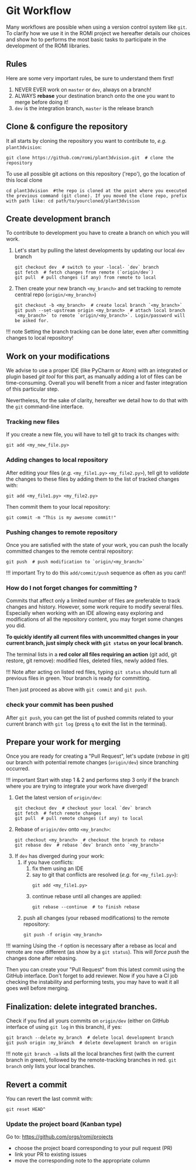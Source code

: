 # Git Workflow

Many workflows are possible when using a version control system like `git`.
To clarify how we use it in the ROMI project we hereafter details our choices and show ho to performs the most basic tasks to participate in the development of the ROMI libraries.

## Rules

Here are some very important rules, be sure to understand them first!

1. NEVER EVER work on `master` or `dev`, always on a branch!
2. ALWAYS **rebase** your destination branch onto the one you want to merge before doing it!
3. `dev` is the integration branch, `master` is the release branch

## Clone & configure the repository

It all starts by cloning the repository you want to contribute to, *e.g.* `plant3dvision`:

```shell
git clone https://github.com/romi/plant3dvision.git  # clone the repository
```

To use all possible git actions on this repository ('repo'), go the location of this local clone

```shell
cd plant3dvision  #the repo is cloned at the point where you executed the previous command (git clone). If you moved the clone repo, prefix with path like: cd path/to/yourcloned/plant3dvision
```

## Create development branch

To contribute to development you have to create a branch on which you will work.

1. Let's start by pulling the latest developments by updating our local `dev` branch
    ```shell
    git checkout dev  # switch to your -local- `dev` branch
    git fetch  # fetch changes from remote (`origin/dev`)
    git pull  # pull changes (if any) from remote to local 
    ```
2. Then create your new branch `<my_branch>` and set tracking to remote central repo (`origin/<my_branch>`)
    ```shell
    git checkout -b <my_branch>  # create local branch `<my_branch>`
    git push --set-upstream origin <my_branch>  # attach local branch `<my_branch>` to remote `origin/<my_branch>`. Login/password will be asked for.
    ```

!!! note
    Setting the branch tracking can be done later, even after committing changes to local repository!

## Work on your modifications

We advise to use a proper IDE (like PyCharm or Atom) with an integrated or plugin based _git tool_ for this part, as manually adding a lot of files can be time-consuming.
Overall you will benefit from a nicer and faster integration of this particular step.

Nevertheless, for the sake of clarity, hereafter we detail how to do that with the `git` command-line interface.

### Tracking new files

If you create a new file, you will have to tell git to track its changes with:

```shell
git add <my_new_file.py>
```

### Adding changes to local repository

After editing your files (_e.g._ `<my_file1.py>` `<my_file2.py>`), tell git to _validate_ the changes to these files by adding them to the list of tracked changes with:

```shell
git add <my_file1.py> <my_file2.py>
```

Then commit them to your local repository:

```shell
git commit -m "This is my awesome commit!"
```

### Pushing changes to remote repository

Once you are satisfied with the state of your work, you can push the locally committed changes to the remote central repository:

```shell
git push  # push modification to `origin/<my_branch>`
```

!!! important
    Try to do this `add/commit/push` sequence as often as you can!!

### How do I not forget changes for committing ?

Commits that affect only a limited number of files are preferable to track changes and history.
However, some work require to modify several files.
Especially when working with an IDE allowing easy exploring and modifications of all the repository content, you may forget some changes you did.

**To quickly identify all current files with uncommitted changes in your current branch, just simply check with `git status` on your local branch.**

The terminal lists in a **red color all files requiring an action** (git add, git restore, git remove): modified files, deleted files, newly added files.

!!! Note
    after acting on listed red files, typing `git status` should turn all previous files in green. Your branch is ready for committing.

Then just proceed as above with `git commit` and `git push`.

### check your commit has been pushed

After `git push`, you can get the list of pushed commits related to your current branch with `git log` (press `q` to exit the list in the terminal).

## Prepare your work for merging

Once you are ready for creating a "Pull Request", let's update (_rebase_ in git) our branch with potential remote changes (`origin/dev`) since branching
occurred.

!!! important
    Start with step 1 & 2 and performs step 3 only if the branch where you are trying to integrate your work have diverged!

1. Get the latest version of `origin/dev`:
    ```shell
    git checkout dev  # checkout your local `dev` branch
    git fetch  # fetch remote changes
    git pull  # pull remote changes (if any) to local 
    ```
2. Rebase of `origin/dev` onto `<my_branch>`:
    ```shell
    git checkout <my_branch>  # checkout the branch to rebase
    git rebase dev  # rebase `dev` branch onto `<my_branch>`
    ```
3. If `dev` has diverged during your work:
    1. if you have conflicts:
        1. fix them using an IDE
        2. say to git that conflicts are resolved (*e.g.* for `<my_file1.py>`):
            ```shell
            git add <my_file1.py>
            ```
        3. continue rebase until all changes are applied:
            ```shell
            git rebase --continue  # to finish rebase
            ```
    2. push all changes (your rebased modifications) to the remote repository:
        ```shell
        git push -f origin <my_branch>
        ```

!!! warning
    Using the `-f` option is necessary after a rebase as local and remote are now different (as show by a `git status`).
    This will _force push_ the  changes done after rebasing.

Then you can create your "Pull Request" from this latest commit using the GitHub interface.
Don't forget to add reviewer.
Now if you have a CI job checking the instability and performing tests, you may have to wait it all goes well before merging.

## Finalization: delete integrated branches.

Check if you find all yours commits on `origin/dev` (either on GitHub interface of using `git log` in this branch), if yes:

```shell
git branch --delete my_branch  # delete local development branch
git push origin :my_branch  # delete development branch on origin
```

!!! note
    `git branch -a` lists all the local branches first (with the current branch in green), followed by the remote-tracking branches in red. `git branch` only lists your local branches.

## Revert a commit

You can revert the last commit with:

```shell
git reset HEAD^
```

### Update the project board (Kanban type)

Go to: https://github.com/orgs/romi/projects

* choose the project board corresponding to your pull request (PR)
* link your PR to existing issues
* move the corresponding note to the appropriate column